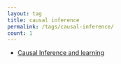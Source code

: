 ```yaml
---
layout: tag
title: causal inference
permalink: /tags/causal-inference/
count: 1
---
```


- [Causal Inference and learning](https://hfooladi.github.io/posts/2019/04/Causal-Inference-and-learning/)
